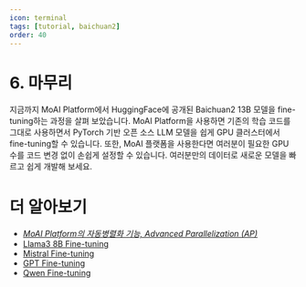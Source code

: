 ```yaml
---
icon: terminal
tags: [tutorial, baichuan2]
order: 40
---
```


# 6. 마무리 

지금까지 MoAI Platform에서 HuggingFace에 공개된 Baichuan2 13B 모델을 fine-tuning하는 과정을 살펴 보았습니다. MoAI Platform을 사용하면 기존의 학습 코드를 그대로 사용하면서 PyTorch 기반 오픈 소스 LLM 모델을 쉽게 GPU 클러스터에서 fine-tuning할 수 있습니다. 또한, MoAI 플랫폼을 사용한다면 여러분이 필요한 GPU 수를 코드 변경 없이 손쉽게 설정할 수 있습니다. 여러분만의 데이터로 새로운 모델을 빠르고 쉽게 개발해 보세요. 

# 더 알아보기

- *[MoAI Platform의 자동병렬화 기능,  Advanced Parallelization (AP)](/Supported_Documents/)*
- [Llama3 8B Fine-tuning](https://docs.moreh.io/tutorials/llama38b_tutorial/)
- [Mistral Fine-tuning](/ko/Tutorials/mistral_tutorial/index.md)
- [GPT Fine-tuning](/ko/Tutorials/gpt_tutorial/index.md)
- [Qwen Fine-tuning](/ko/Tutorials/qwen_Tutorial/index.md)